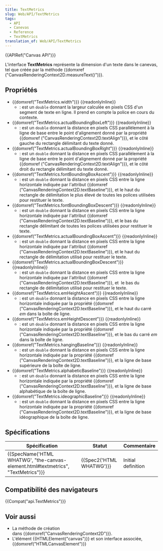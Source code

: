 ```yaml
---
title: TextMetrics
slug: Web/API/TextMetrics
tags:
  - API
  - Canevas
  - Reference
  - TextMetrics
translation_of: Web/API/TextMetrics
---
```

{{APIRef("Canvas API")}}

L'interface **TextMetrics** représente la dimension d'un texte dans le canevas, tel que créée par la méthode {{domxref ("CanvasRenderingContext2D.measureText()")}}.

## Propriétés

- {{domxref("TextMetrics.width")}} {{readonlyInline}}
  - : est un `double` donnant la largeur calculée en pixels CSS d'un segment de texte en ligne. Il prend en compte la police en cours du contexte.
- {{domxref("TextMetrics.actualBoundingBoxLeft")}} {{readonlyInline}}
  - : est un `double` donnant la distance en pixels CSS parallèlement à la ligne de base entre le point d'alignement donné par la propriété {{domxref ("CanvasRenderingContext2D.textAlign")}}, et le côté gauche du rectangle délimitant du texte donné.
- {{domxref("TextMetrics.actualBoundingBoxRight")}} {{readonlyInline}}
  - : est un `double` donnant la distance en pixels CSS parallèlement à la ligne de base entre le point d'alignement donné par la propriété {{domxref ("CanvasRenderingContext2D.textAlign")}}, et le côté droit du rectangle délimitant du texte donné.
- {{domxref("TextMetrics.fontBoundingBoxAscent")}} {{readonlyInline}}
  - : est un `double` donnant la distance en pixels CSS entre la ligne horizontale indiquée par l'attribut {{domxref ("CanvasRenderingContext2D.textBaseline")}}, et le haut du rectangle de délimitation le plus élevé de toutes les polices utilisées pour restituer le texte.
- {{domxref("TextMetrics.fontBoundingBoxDescent")}} {{readonlyInline}}
  - : est un `double` donnant la distance en pixels CSS entre la ligne horizontale indiquée par l'attribut {{domxref ("CanvasRenderingContext2D.textBaseline")}}, et le bas du rectangle délimitant de toutes les polices utilisées pour restituer le texte.
- {{domxref("TextMetrics.actualBoundingBoxAscent")}} {{readonlyInline}}
  - : est un `double` donnant la distance en pixels CSS entre la ligne horizontale indiquée par l'attribut {{domxref ("CanvasRenderingContext2D.textBaseline")}}, et le haut du rectangle de délimitation utilisé pour restituer le texte.
- {{domxref("TextMetrics.actualBoundingBoxDescent")}} {{readonlyInline}}
  - : est un `double` donnant la distance en pixels CSS entre la ligne horizontale indiquée par l'attribut {{domxref ("CanvasRenderingContext2D.textBaseline")}}, et  le bas du rectangle de délimitation utilisé pour restituer le texte.
- {{domxref("TextMetrics.emHeightAscent")}} {{readonlyInline}}
  - : est un `double` donnant la distance en pixels CSS entre la ligne horizontale indiquée par la propriété {{domxref ("CanvasRenderingContext2D.textBaseline")}}, et le haut du carré _em_ dans la boîte de ligne.
- {{domxref("TextMetrics.emHeightDescent")}} {{readonlyInline}}
  - : est un `double` donnant la distance en pixels CSS entre la ligne horizontale indiquée par la propriété {{domxref ("CanvasRenderingContext2D.textBaseline")}}, et le bas du carré _em_ dans la boîte de ligne.
- {{domxref("TextMetrics.hangingBaseline")}} {{readonlyInline}}
  - : est un `double` donnant la distance en pixels CSS entre la ligne horizontale indiquée par la propriété {{domxref ("CanvasRenderingContext2D.textBaseline")}}, et la ligne de base supérieure de la boîte de ligne.
- {{domxref("TextMetrics.alphabeticBaseline")}} {{readonlyInline}}
  - : est un `double` donnant la distance en pixels CSS entre la ligne horizontale indiquée par la propriété {{domxref ("CanvasRenderingContext2D.textBaseline")}}, et la ligne de base alphabétique de la boîte de ligne.
- {{domxref("TextMetrics.ideographicBaseline")}} {{readonlyInline}}
  - : est un `double` donnant la distance en pixels CSS entre la ligne horizontale indiquée par la propriété {{domxref ("CanvasRenderingContext2D.textBaseline")}}, et la ligne de base idéographique de la boîte de ligne.

## Spécifications

| Spécification                                                                                                | Statut                           | Commentaire        |
| ------------------------------------------------------------------------------------------------------------ | -------------------------------- | ------------------ |
| {{SpecName('HTML WHATWG', "the-canvas-element.html#textmetrics", "TextMetrics")}} | {{Spec2('HTML WHATWG')}} | Initial definition |

## Compatibilité des navigateurs

{{Compat("api.TextMetrics")}}

## Voir aussi

- La méthode de création dans {{domxref("CanvasRenderingContext2D")}}.
- L'élément {{HTMLElement("canvas")}} et son interface associée, {{domxref("HTMLCanvasElement")}}
